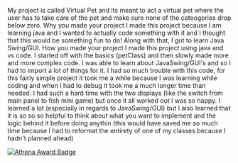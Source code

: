 My project is called Virtual Pet and its meant to act a virtual pet where the user has to take care of the pet and make sure none of the cateogories drop below zero. 
Why you made your project I made this project because I am learning java and I wanted to actually code something with it and I thought that this would be something fun to do! Along with that, I got to learn Java Swing/GUI. 
How you made your project
I made this project using java and vs code. I started off with the basics (petClass) and then slowly made more and more complex code. I was able to learn about JavaSwing/GUI's and so I had to import a lot of things for it.
I had so much trouble with this code, for this fairly simple project it took me a while because I was learning while coding and when I had to debug it took me a much longer time than needed. I had such a hard time with the two displays (like the switch from main panel to fish mini game) but once it all worked out I was so happy. I learned a lot (especially in regards to JavaSwing/GUI) but I also learned that it is so so so helpful to think about what you want to implement and the logic behind it before doing anythin (this would have saved me so much time because I had to reformat the entirety of one of my classes because I hadn't planned ahead)

[![Athena Award Badge](https://img.shields.io/endpoint?url=https%3A%2F%2Faward.athena.hackclub.com%2Fapi%2Fbadge)](https://award.athena.hackclub.com?utm_source=readme)
